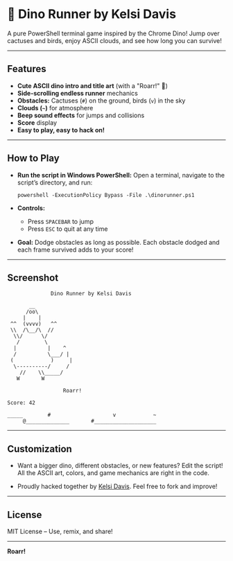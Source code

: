 # 🦖 Dino Runner by Kelsi Davis

A pure PowerShell terminal game inspired by the Chrome Dino!
Jump over cactuses and birds, enjoy ASCII clouds, and see how long you can survive!

---

## Features

* **Cute ASCII dino intro and title art** (with a "Roarr!" 🦖)
* **Side-scrolling endless runner** mechanics
* **Obstacles:** Cactuses (`#`) on the ground, birds (`v`) in the sky
* **Clouds (`~`)** for atmosphere
* **Beep sound effects** for jumps and collisions
* **Score** display
* **Easy to play, easy to hack on!**

---

## How to Play

* **Run the script in Windows PowerShell:**
  Open a terminal, navigate to the script’s directory, and run:

  ```
  powershell -ExecutionPolicy Bypass -File .\dinorunner.ps1
  ```

* **Controls:**

  * Press `SPACEBAR` to jump
  * Press `ESC` to quit at any time

* **Goal:**
  Dodge obstacles as long as possible. Each obstacle dodged and each frame survived adds to your score!

---

## Screenshot

```
              Dino Runner by Kelsi Davis

       __
      /oo\
     |    |
 ^^  (vvvv)   ^^
 \\  /\__/\  //
  \\/      \/
   /        \        
  |          |    ^  
  /          \___/ |
 (            )     |
  \----------/     /
    //    \\_____/
   W       W

                  Roarr!

Score: 42

_____        #                    v            ~
     @______________       #____________________
```

---

## Customization

* Want a bigger dino, different obstacles, or new features?
  Edit the script! All the ASCII art, colors, and game mechanics are right in the code.

* Proudly hacked together by [Kelsi Davis](https://github.com/Kelsidavis).
  Feel free to fork and improve!

---

## License

MIT License – Use, remix, and share!

---

**Roarr!**
